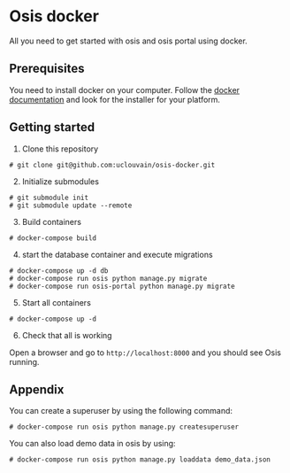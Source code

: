 # Osis docker
All you need to get started with osis and osis portal using docker.

## Prerequisites

You need to install docker on your computer. Follow the [docker documentation](https://docs.docker.com/engine/installation/) and look for the installer for your platform.

## Getting started

1. Clone this repository
````
# git clone git@github.com:uclouvain/osis-docker.git
````
2. Initialize submodules
````
# git submodule init
# git submodule update --remote
````
3. Build containers
````
# docker-compose build
````
4. start the database container and execute migrations
````
# docker-compose up -d db
# docker-compose run osis python manage.py migrate
# docker-compose run osis-portal python manage.py migrate
````
5. Start all containers
````
# docker-compose up -d
````
6. Check that all is working

  Open a browser and go to `http://localhost:8000` and you should see Osis running.

## Appendix

You can create a superuser by using the following command:
````
# docker-compose run osis python manage.py createsuperuser
````

You can also load demo data in osis by using:
````
# docker-compose run osis python manage.py loaddata demo_data.json
````
